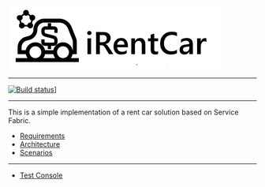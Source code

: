 ![](Documentation/Images/iCarRental%20banner.png)

----

[![Build status](https://mabonann.visualstudio.com/iRentCar/_apis/build/status/MasterBuild?branch=master)](https://mabonann.visualstudio.com.visualstudio.com/iRentCar/_build/latest?definitionId=MasterBuild&branch=master)]

----

This is a simple implementation of a rent car solution based on Service Fabric.

* [Requirements](Documentation%2FRequirements.md)
* [Architecture](Documentation%2FArchitecture.md)
* [Scenarios](Documentation%2FScenarios.md)

---

* [Test Console](Documentation%2FTestConsole.md)

